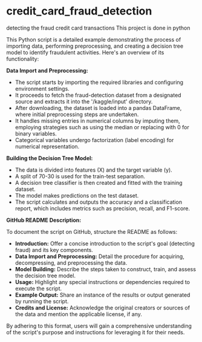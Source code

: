 # credit_card_fraud_detection
detecting the fraud credit card transactions
This project is done in python 


This Python script is a detailed example demonstrating the process of importing data, performing preprocessing, and creating a decision tree model to identify fraudulent activities. Here's an overview of its functionality:

**Data Import and Preprocessing:**

- The script starts by importing the required libraries and configuring environment settings.
- It proceeds to fetch the fraud-detection dataset from a designated source and extracts it into the '/kaggle/input' directory.
- After downloading, the dataset is loaded into a pandas DataFrame, where initial preprocessing steps are undertaken.
- It handles missing entries in numerical columns by imputing them, employing strategies such as using the median or replacing with 0 for binary variables.
- Categorical variables undergo factorization (label encoding) for numerical representation.

**Building the Decision Tree Model:**

- The data is divided into features (X) and the target variable (y).
- A split of 70-30 is used for the train-test separation.
- A decision tree classifier is then created and fitted with the training dataset.
- The model makes predictions on the test dataset.
- The script calculates and outputs the accuracy and a classification report, which includes metrics such as precision, recall, and F1-score.

**GitHub README Description:**

To document the script on GitHub, structure the README as follows:

- **Introduction:** Offer a concise introduction to the script's goal (detecting fraud) and its key components.
- **Data Import and Preprocessing:** Detail the procedure for acquiring, decompressing, and preprocessing the data.
- **Model Building:** Describe the steps taken to construct, train, and assess the decision tree model.
- **Usage:** Highlight any special instructions or dependencies required to execute the script.
- **Example Output:** Share an instance of the results or output generated by running the script.
- **Credits and License:** Acknowledge the original creators or sources of the data and mention the applicable license, if any.

By adhering to this format, users will gain a comprehensive understanding of the script's purpose and instructions for leveraging it for their needs.
